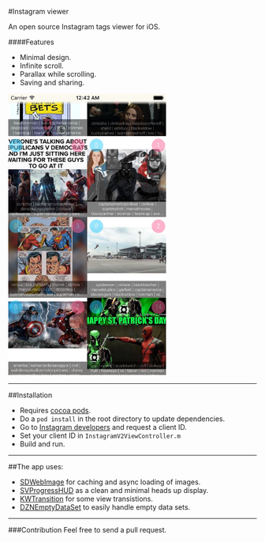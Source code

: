 #Instagram viewer

An open source Instagram tags viewer for iOS.

####Features
- Minimal design.
- Infinite scroll.
- Parallax while scrolling.
- Saving and sharing.

<img src="res/snap.jpg" width=320>

--------------------
##Installation

- Requires [cocoa pods](https://cocoapods.org).
- Do a `pod install` in the root directory to update dependencies.
- Go to [Instagram developers](https://www.instagram.com/developer/) and request a client ID.
- Set your client ID in `InstagramV2ViewController.m`
- Build and run.

--------------------
##The app uses:

- [SDWebImage](https://github.com/rs/SDWebImage) for caching and async loading of images.
- [SVProgressHUD](https://github.com/SVProgressHUD/SVProgressHUD) as a clean and minimal heads up display. 
- [KWTransition](https://github.com/KurtWagner/KWTransition) for some view transistions.
- [DZNEmptyDataSet](https://github.com/dzenbot/DZNEmptyDataSet) to easily handle empty data sets.

--------------------
###Contribution
Feel free to send a pull request.